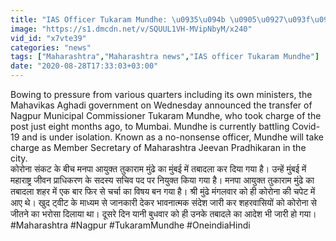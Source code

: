 ```yaml
---
title: "IAS Officer Tukaram Mundhe: \u0935\u094b \u0905\u0927\u093f\u0915\u093e\u0930\u0940,\u091c\u093f\u0938\u0947 \u0939\u0930 \u092c\u093e\u0930 \u091a\u0941\u0915\u093e\u0928\u0940 \u092a\u0921\u093c\u0924\u0940 \u0939\u0948 \u0907\u092e\u093e\u0928\u0926\u093e\u0930\u0940 \u0915\u0940 \u0915\u0940\u092e\u0924 \u0935\u0928\u0907\u0902\u0921\u093f\u092f\u093e \u0939\u093f\u0902\u0926\u0940"
image: "https://s1.dmcdn.net/v/SQUUL1VH-MVipNbyM/x240"
vid_id: "x7vte39"
categories: "news"
tags: ["Maharashtra","Maharashtra news","IAS officer Tukaram Mundhe"]
date: "2020-08-28T17:33:03+03:00"
---
```

Bowing to pressure from various quarters including its own ministers, the Mahavikas Aghadi government on Wednesday announced the transfer of Nagpur Municipal Commissioner Tukaram Mundhe, who took charge of the post just eight months ago, to Mumbai. Mundhe is currently battling Covid-19 and is under isolation. Known as a no-nonsense officer, Mundhe will take charge as Member Secretary of Maharashtra Jeevan Pradhikaran in the city.  <br>कोरोना संकट के बीच मनपा आयुक्त तुकाराम मुंढे का मुंबई में तबादला कर दिया गया है। उन्हें मुंबई में महाराष्ट्र जीवन प्राधिकरण के सदस्य सचिव पद पर नियुक्त किया गया है। मनपा आयुक्त तुकाराम मुंढे का तबादला शहर में एक बार फिर से चर्चा का विषय बन गया है। श्री मुंढे मंगलवार को ही कोरोना की चपेट में आए थे। खुद ट्वीट के माध्यम से जानकारी देकर भावनात्मक संदेश जारी कर शहरवासियों को कोरोना से जीतने का भरोसा दिलाया था। दूसरे दिन यानी बुधवार को ही उनके तबादले का आदेश भी जारी हो गया।   <br>#Maharashtra #Nagpur #TukaramMundhe #OneindiaHindi

